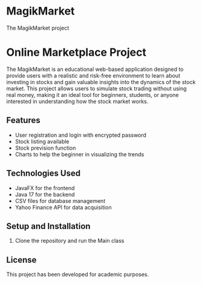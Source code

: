 # MagikMarket
The MagikMarket project

# Online Marketplace Project
The MagikMarket is an educational web-based application designed to provide users with a realistic and risk-free environment to learn about investing in stocks and gain valuable insights into the dynamics of the stock market. This project allows users to simulate stock trading without using real money, making it an ideal tool for beginners, students, or anyone interested in understanding how the stock market works.

## Features
- User registration and login with encrypted password
- Stock listing available 
- Stock prevision function 
- Charts to help the beginner in visualizing the trends

## Technologies Used
- JavaFX for the frontend
- Java 17 for the backend
- CSV files for database management
- Yahoo Finance API for data acquisition

## Setup and Installation
1. Clone the repository and run the Main class

## License
This project has been developed for academic purposes.
